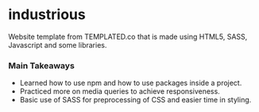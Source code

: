 # industrious
Website template from TEMPLATED.co that is made using HTML5, SASS, Javascript and some libraries.

### Main Takeaways
* Learned how to use npm and how to use packages inside a project.
* Practiced more on media queries to achieve responsiveness.
* Basic use of SASS for preprocessing of CSS and easier time in styling. 
